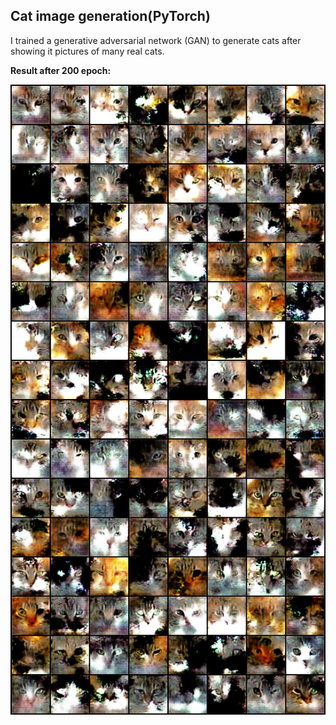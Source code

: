 ## Сat image generation(PyTorch)

I trained a generative adversarial network (GAN) to generate cats after showing it pictures of many real cats. 

**Result after 200 epoch:**

![](images/image-0200.png)